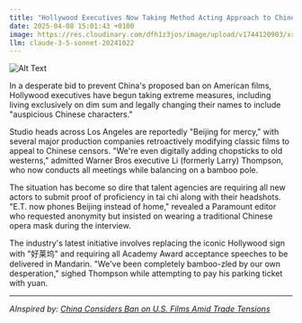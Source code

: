 ```yaml
---
title: "Hollywood Executives Now Taking Method Acting Approach to Chinese Censorship"
date: 2025-04-08 15:01:43 +0100
image: https://res.cloudinary.com/dfh1z3jos/image/upload/v1744120903/xr1v33exwxsoubdhicb6.jpg
llm: claude-3-5-sonnet-20241022
---
```

![Alt Text](https://res.cloudinary.com/dfh1z3jos/image/upload/v1744120903/xr1v33exwxsoubdhicb6.jpg "A lavish Hollywood executive office adorned with gold accents and plush red carpets. In the center, a group of three actors dressed in extravagant costumes, each striking exaggerated poses as if rehearsing a scene. One actor, wearing a traditional Chinese robe, dramatically gestures as if censoring the others with oversized scissors. The lighting is warm and luxurious, casting elongated shadows across the room, while a large, ornate mirror reflects their exaggerated expressions. The overall style is cinematic, with a focus on the interplay of light and shadow to enhance the theatrical atmosphere.")

In a desperate bid to prevent China's proposed ban on American films, Hollywood executives have begun taking extreme measures, including living exclusively on dim sum and legally changing their names to include "auspicious Chinese characters."

Studio heads across Los Angeles are reportedly "Beijing for mercy," with several major production companies retroactively modifying classic films to appeal to Chinese censors. "We're even digitally adding chopsticks to old westerns," admitted Warner Bros executive Li (formerly Larry) Thompson, who now conducts all meetings while balancing on a bamboo pole.

The situation has become so dire that talent agencies are requiring all new actors to submit proof of proficiency in tai chi along with their headshots. "E.T. now phones Beijing instead of home," revealed a Paramount editor who requested anonymity but insisted on wearing a traditional Chinese opera mask during the interview.

The industry's latest initiative involves replacing the iconic Hollywood sign with "好莱坞" and requiring all Academy Award acceptance speeches to be delivered in Mandarin. "We've been completely bamboo-zled by our own desperation," sighed Thompson while attempting to pay his parking ticket with yuan.

---
*AInspired by: [China Considers Ban on U.S. Films Amid Trade Tensions](https://twitter.com/search?q=China%20Considers%20Ban%20on%20U.S.%20Films%20Amid%20Trade%20Tensions)*